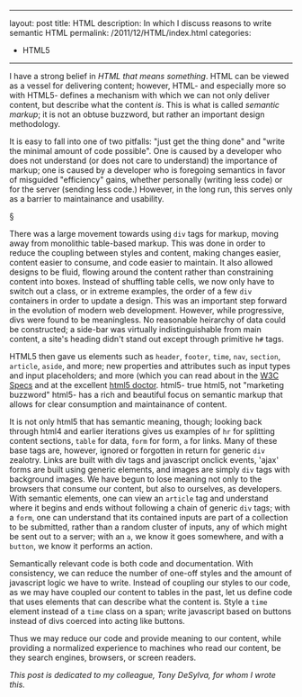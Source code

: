 

---
layout: post
title: HTML
description: In which I discuss reasons to write semantic HTML
permalink: /2011/12/HTML/index.html
categories:
- HTML5
---

I have a strong belief in *HTML that means something*. HTML can be viewed as a
vessel for delivering content; however, HTML- and especially more so with HTML5-
defines a mechanism with which we can not only deliver content, but describe
what the content *is*. This is what is called *semantic markup*; it is not an
obtuse buzzword, but rather an important design methodology.

It is easy to fall into one of two pitfalls: "just get the thing done" and
"write the minimal amount of code possible". One is caused by a developer
who does not understand (or does not care to understand) the importance of markup;
one is caused by a developer who is foregoing semantics in favor of misguided
"efficiency" gains, whether personally (writing less code) or for the server
(sending less code.) However, in the long run, this serves only as a barrier
to maintainance and usability.

&#167;

There was a large movement towards using `div` tags for markup, moving away
from monolithic table-based markup. This was done in order to reduce the
coupling between styles and content, making changes easier, content easier
to consume, and code easier to maintain. It also allowed designs to be fluid,
flowing around the content rather than constraining content into boxes.  Instead
of shuffling table cells, we now only have to switch out a class, or in extreme
examples, the order of a few `div` containers in order to update a design. This
was an important step forward in the evolution of modern web development. 
However, while progressive, divs were found to be meaningless. No reasonable
heirarchy of data could be constructed; a side-bar was virtually indistinguishable
from main content, a site's heading didn't stand out except through primitive
`h#` tags.


HTML5 then gave us elements such as `header`, `footer`, `time`, `nav`, `section`,
`article`, `aside`, and more; new properties and attributes such as input types
and input placeholders; and more (which you can read about in the
[W3C Specs](http://www.w3.org/TR/html5-diff/#new-elements) and at the excellent
[html5 doctor](http://html5doctor.com/element-index/). html5- true html5, not
"marketing buzzword" html5- has a rich and beautiful focus on semantic markup
that allows for clear consumption and maintainance of content.

It is not only html5 that has semantic meaning, though; looking back through
html4 and earlier iterations gives us examples of `hr` for splitting content
sections, `table` for data, `form` for form, `a` for links. Many of these base
tags are, however, ignored or forgotten in return for generic `div` zealotry.
Links are built with div tags and javascript onclick events, 'ajax' forms are
built using generic elements, and images are simply `div` tags with background
images. We have begun to lose meaning not only to the browsers that consume our
content, but also to ourselves, as developers. With semantic elements, one can
view an `article` tag and understand where it begins and ends without following
a chain of generic `div` tags; with a `form`, one can understand that its
contained inputs are part of a collection to be submitted, rather than a random
cluster of inputs, any of which might be sent out to a server; with an `a`, we
know it goes somewhere, and with a `button`, we know it performs an action.

Semantically relevant code is both code and documentation. With consistency,
we can reduce the number of one-off styles and the amount of javascript logic
we have to write. Instead of coupling our styles to our code, as we may have
coupled our content to tables in the past, let us define code that uses
elements that can describe what the content is. Style a `time` element instead
of a `time` class on a span; write javascript based on buttons instead of divs
coerced into acting like buttons.

Thus we may reduce our code and provide meaning to our content, while providing
a normalized experience to machines who read our content, be they search
engines, browsers, or screen readers.

*This post is dedicated to my colleague, Tony DeSylva, for whom I wrote this.*

